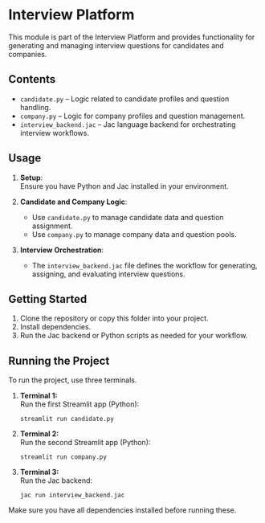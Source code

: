 # Interview Platform

This module is part of the Interview Platform and provides functionality for generating and managing interview questions for candidates and companies.

## Contents

- `candidate.py` – Logic related to candidate profiles and question handling.
- `company.py` – Logic for company profiles and question management.
- `interview_backend.jac` – Jac language backend for orchestrating interview workflows.

## Usage

1. **Setup**:  
   Ensure you have Python and Jac installed in your environment.

2. **Candidate and Company Logic**:  
   - Use `candidate.py` to manage candidate data and question assignment.
   - Use `company.py` to manage company data and question pools.

3. **Interview Orchestration**:  
   - The `interview_backend.jac` file defines the workflow for generating, assigning, and evaluating interview questions.

## Getting Started

1. Clone the repository or copy this folder into your project.
2. Install dependencies.
3. Run the Jac backend or Python scripts as needed for your workflow.

## Running the Project

To run the project, use three terminals.

1. **Terminal 1:**  
   Run the first Streamlit app (Python):
   ```
   streamlit run candidate.py
   ```

2. **Terminal 2:**  
   Run the second Streamlit app (Python):
   ```
   streamlit run company.py
   ```

3. **Terminal 3:**  
   Run the Jac backend:
   ```
   jac run interview_backend.jac
   ```

Make sure you have all dependencies installed before running these.